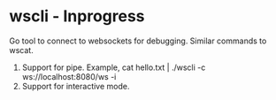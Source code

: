 # wscli - Inprogress

Go tool to connect to websockets for debugging. Similar commands to wscat.

1. Support for pipe. Example, cat hello.txt | ./wscli -c ws://localhost:8080/ws -i
2. Support for interactive mode.